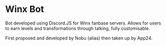 # Winx Bot
Bot developed using Discord.JS for Winx fanbase servers. Allows for users to earn levels and transformations through talking, fully customisable.

First proposed and developed by Nobu (alias) then taken up by App24.